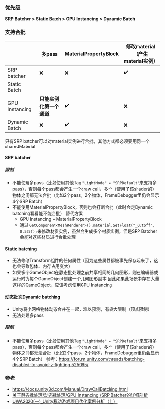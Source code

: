 ### 优先级

**SRP Batcher > Static Batch > GPU Instancing > Dynamic Batch**

### 支持合批

|                | 多pass                   | MaterialPropertyBlock | 修改material（产生material实例） |
| -------------- | ------------------------ | --------------------- | -------------------------------- |
| SRP batcher    | ❌                        | ❌                     | ✔️                                |
| Static Batch   |                          |                       |                                  |
| GPU Instancing | **只能实例化第一个通道** | ✔️                     | ❌                                |
| Dynamic Batch  | ❌                        | ✔️                     | ❌                                |

只有SRP batcher可以对material实例进行合批，其他方式都必须要用同一个sharedMaterial

#### SRP batcher

##### 限制

- 不能使用多pass（比如使用其他Tag `"LightMode" = "SRPDefault"`来支持多pass），否则每个pass都会产生一个draw call，多个（使用了该shader的）物体之间都无法合批（比如2个pass，2个物体，FrameDebugger里仍会显示4个SRP Batch）
- 不能使用MaterialPropertyBlock，否则也会打断合批（此时会走Dynamic batching看看能不能合批）
    替代方案
    - GPU Instancing + MaterialPropertyBlock
    - 通过 `GetComponent<MeshRenderer>().material.SetFloat("_Cutoff", 0.555f);`来修改材质实例，虽然会生成多个材质实例，但是SRP Batcher会能对这些材质进行合批处理

#### Static batching

- 无法修改Transform组件的任何属性（因为这些属性都被事先保存起来了，这也会导致包体、内存占用变大）
- 如果多个GameObject在静态批处理之前共享相同的几何图形，则在编辑器或运行时为每个GameObject创建一个几何图形副本
    因此如果此场景中存在大量这样的GameObject，应该考虑使用GPU Instancing

#### 动态批次Dynamic batching

- Unity将小网格物体动态合并在一起，难以预测，有极大限制（顶点限制）
- 无法处理多pass

##### 限制

- 不能使用多pass（比如使用其他Tag `"LightMode" = "SRPDefault"`来支持多pass），否则每个pass都会产生一个draw call，多个（使用了该shader的）物体之间都无法合批（比如2个pass，2个物体，FrameDebugger里仍会显示4个SRP Batch）
    参考：https://forum.unity.com/threads/batching-disabled-to-avoid-z-fighting.525065/

### 参考

- https://docs.unity3d.com/Manual/DrawCallBatching.html
- [关于静态批处理/动态批处理/GPU Instancing /SRP Batcher的详细剖析](https://zhuanlan.zhihu.com/p/98642798)
- [UWA2020(一)_Unity移动游戏项目优化案例分析（上）](https://zhuanlan.zhihu.com/p/261378070)
